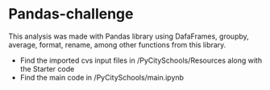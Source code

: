 # Pandas-challenge
This analysis was made with Pandas library using DafaFrames, groupby, average, format, rename, among other functions from this library.
- Find the imported cvs input files in /PyCitySchools/Resources along with the Starter code
- Find the main code in /PyCitySchools/main.ipynb
